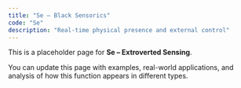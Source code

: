 ```yaml
---
title: "Se – Black Sensorics"
code: "Se"
description: "Real-time physical presence and external control"
---
```


This is a placeholder page for **Se – Extroverted Sensing**.

You can update this page with examples, real-world applications, and analysis of how this function appears in different types.
